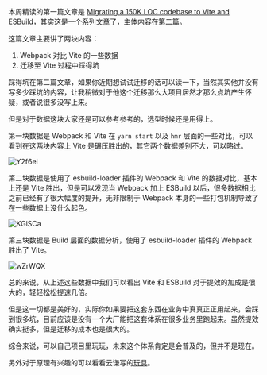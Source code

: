 本周精读的第一篇文章是 [Migrating a 150K LOC codebase to Vite and ESBuild](https://dev.to/noriste/migrating-a-150k-loc-codebase-to-vite-and-esbuild-why-part-1-3-2idj)，其实这是一个系列文章了，主体内容在第二篇。

这篇文章主要讲了两块内容：

1. Webpack 对比 Vite 的一些数据
2. 迁移至 Vite 过程中踩得坑

踩得坑在第二篇文章，如果你近期想试试迁移的话可以读一下，当然其实他并没有写多少踩坑的内容，让我稍微对于他这个迁移那么大项目居然才那么点坑产生怀疑，或者说很多没写上来。

但是对于数据这块大家还是可以参考参考的，选型时候还是用得上。

第一块数据是 Webpack 和 Vite 在 `yarn start` 以及 `hmr` 层面的一些对比，可以看到在这两块内容上 Vite 是碾压胜出的，其它两个数据差别不大，可以略过。

![Y2f6el](https://yck-1254263422.file.myqcloud.com/uPic/Y2f6el.png)

第二块数据是使用了 esbuild-loader 插件的 Webpack 和 Vite 的数据对比，基本上还是 Vite 胜出，但是可以发现当 Webpack 加上 ESBuild 以后，很多数据相比之前已经有了很大幅度的提升，无非限制于 Webpack 本身的一些打包机制导致了在一些数据上没什么起色。

![KGiSCa](https://yck-1254263422.file.myqcloud.com/uPic/KGiSCa.png)

第三块数据是 Build 层面的数据分析，使用了 esbuild-loader 插件的 Webpack 胜出了 Vite。

![wZrWQX](https://yck-1254263422.file.myqcloud.com/uPic/wZrWQX.png)

总的来说，从上述这些数据中我们可以看出 Vite 和 ESBuild 对于提效的加成是很大的，轻轻松松提速几倍。

但是这一切都是美好的，实际你如果要把这套东西在业务中真真正正用起来，会踩到很多坑，目前应该是没有一个大厂能把这套体系在很多业务里跑起来。虽然提效确实挺多，但是迁移的成本也是很大的。

综合来说，可以自己项目里玩玩，未来这个体系肯定是会普及的，但并不是现在。

另外对于原理有兴趣的可以看看云谦写的[玩具](https://github.com/sorrycc/toy-vite)。